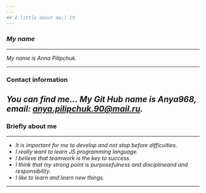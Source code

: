 ```yaml
---
---
## A little about me;) CV
---
```

### *My name*
---
*My name is Anna Pilipchuk.*

---
### Contact information
*You can find me...*
 *My Git Hub name is Anya968, email: anya.pilipchuk.90@mail.ru.*
 ---
### Briefly about me
---
+ *It is important for me to develop and not stop before difficulties.*
 + *I really want to learn JS programming language.*
 + *I believe that teamwork is the key to success.*
 + *I think that my strong point is purposefulness and disciplineand and responsibility.*
 + *I like to learn and learn new things.*
---